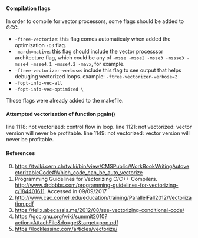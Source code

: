 #### Compilation flags ####
In order to compile for vector processors, some flags should be added to GCC.
-   `-ftree-vectorize`: this flag comes automaticaly when added the optimization `-O3` flag.
-   `-march=native`: this flag should include the vector processsor architecture flag, which could be any of `-msse -msse2 -msse3 -mssse3 -msse4 -msse4.1 -msse4.2 -mavx`, for example.
-   `-ftree-vectorizer-verbose`: include this flag to see output that helps debuging vectorized loops. example: `-ftree-vectorizer-verbose=2`
-   `-fopt-info-vec-all`
-   `-fopt-info-vec-optimized \`

Those flags were already added to the makefile.

#### Attempted vectorization of function pgain() ####

line 1118: not vectorized: control flow in loop.
line 1121: not vectorized: vector version will never be profitable.
line 1149: not vectorized: vector version will never be profitable.

#### References ####
0. <https://twiki.cern.ch/twiki/bin/view/CMSPublic/WorkBookWritingAutovectorizableCode#Which_code_can_be_auto_vectorize>
1.  Programming Guidelines for Vectorizing C/C++ Compilers. <http://www.drdobbs.com/programming-guidelines-for-vectorizing-c/184401611>. Accessed in 09/09/2017
2.  <http://www.cac.cornell.edu/education/training/ParallelFall2012/Vectorization.pdf>
3.  <https://felix.abecassis.me/2012/08/sse-vectorizing-conditional-code/>
4.  <https://gcc.gnu.org/wiki/summit2010?action=AttachFile&do=get&target=pop.pdf>
5.  <https://locklessinc.com/articles/vectorize/>
